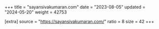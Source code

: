 +++
title = "sayansivakumaran.com"
date = "2023-08-05"
updated = "2024-05-20"
weight = 42753

[extra]
source = "https://sayansivakumaran.com/"
ratio = 8
size = 42
+++
